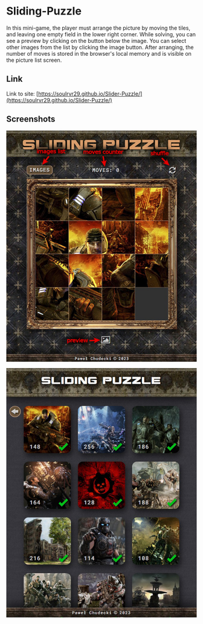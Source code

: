 # Sliding-Puzzle
In this mini-game, the player must arrange the picture by moving the tiles, and leaving one empty field in the lower right corner. While solving, you can see a preview by clicking on the button below the image. You can select other images from the list by clicking the image button. After arranging, the number of moves is stored in the browser's local memory and is visible on the picture list screen.
## Link

Link to site: [https://soulrvr29.github.io/Slider-Puzzle/](https://soulrvr29.github.io/Slider-Puzzle/)

## Screenshots

![](main-screen.jpg)

![](images-list.jpg)
